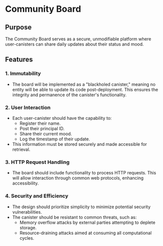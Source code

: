# Community Board

## Purpose

The Community Board serves as a secure, unmodifiable platform where user-canisters can share daily updates about their status and mood.

## Features

### 1. Immutability

- The board will be implemented as a "blackholed canister," meaning no entity will be able to update its code post-deployment. This ensures the integrity and permanence of the canister's functionality.

### 2. User Interaction

- Each user-canister should have the capability to:
  - Register their name.
  - Post their principal ID.
  - Share their current mood.
  - Log the timestamp of their update.
- This information must be stored securely and made accessible for retrieval.

### 3. HTTP Request Handling

- The board should include functionality to process HTTP requests. This will allow interaction through common web protocols, enhancing accessibility.

### 4. Security and Efficiency

- The design should prioritize simplicity to minimize potential security vulnerabilities.
- The canister should be resistant to common threats, such as:
  - Memory overflow attacks by external parties attempting to deplete storage.
  - Resource-draining attacks aimed at consuming all computational cycles.
